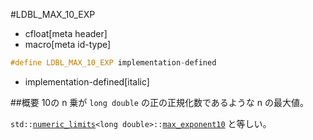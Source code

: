 #LDBL_MAX_10_EXP
* cfloat[meta header]
* macro[meta id-type]

```cpp
#define LDBL_MAX_10_EXP implementation-defined
```
* implementation-defined[italic]

##概要
10の n 乗が `long double` の正の正規化数であるような n の最大値。

`std::`[`numeric_limits`](/reference/limits/numeric_limits.md)`<long double>::`[`max_exponent10`](/reference/limits/numeric_limits/max_exponent10.md) と等しい。
